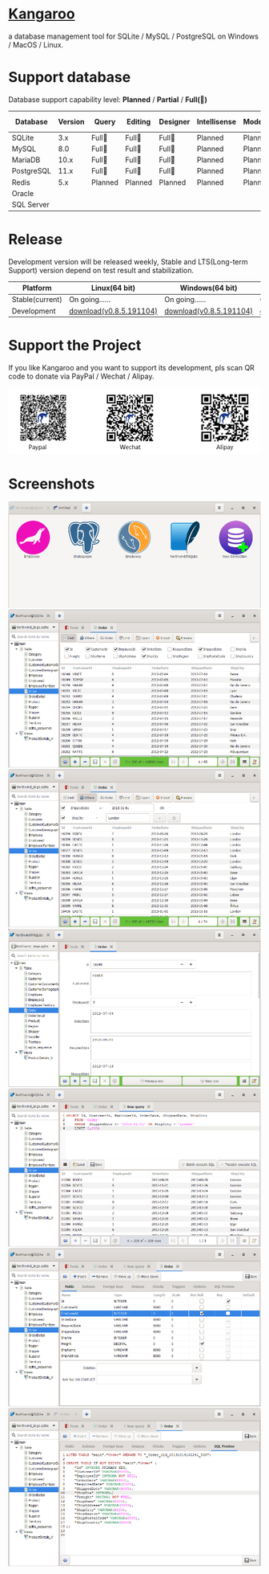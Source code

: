# [Kangaroo](https://dbkangaroo.github.io)
a database management tool for SQLite / MySQL / PostgreSQL on Windows / MacOS / Linux.

# Support database
Database support capability level: __Planned__ / __Partial__ / __Full(:100:)__

| Database       | Version   | Query     | Editing   | Designer    | Intellisense | Modeling | Export<br/>Import | DB Sync   | 
|----------------|-----------|-----------|-----------|-------------|--------------|----------|---------------|---------------|
| SQLite         | 3.x       | Full:100: | Full:100: | Full:100: | Planned     | Planned  | Partial(30%)       | Planned       |
| MySQL          | 8.0       | Full:100: | Full:100: | Full:100: | Planned     | Planned  | Partial(30%)       | Planned       |
| MariaDB        | 10.x      | Full:100: | Full:100: | Full:100: | Planned     | Planned  | Partial(30%)       | Planned       |
| PostgreSQL     | 11.x      | Full:100: | Full:100: | Full:100: | Planned     | Planned  | Partial(30%)       | Planned       |
| Redis          | 5.x       | Planned   | Planned   | Planned      | Planned     | Planned  | Planned       | Planned       |
| Oracle         |           |           |           |             |              |          |               |               |
| SQL Server     |           |           |           |             |              |          |               |               |


# Release
Development version will be released weekly, Stable and LTS(Long-term Support) version depend on test result and stabilization.

| Platform | Linux(64 bit)   | Windows(64 bit) | MacOS(64 bit)   |
|----------|-----------------|-----------------|-----------------|
| Stable(current) | On going......  | On going......  | On going......  |
| Development | [download(v0.8.5.191104)](https://dbkangaroo.github.io/download/v0.8.5.191104) | [download(v0.8.5.191104)](https://dbkangaroo.github.io/download/v0.8.5.191104) | [download(v0.8.5.191104)](https://dbkangaroo.github.io/download/v0.8.5.191104) |


# Support the Project
If you like Kangaroo and you want to support its development, pls scan QR code to donate via PayPal / Wechat / Alipay.

![Support project](./images/pay_wide.png)

# Screenshots
![Start page of connection](./images/kangaroo-start.png)
![Kangaroo grid view in table with custom columns](./images/kangaroo-grid.png)
![Kangaroo grid view in table with where statement](./images/kangaroo-grid2.png)
![Kangaroo grid view in form](./images/kangaroo-form.png)
![Kangaroo query view](./images/kangaroo-query.png)
![Kangaroo schema designer form](./images/kangaroo-designer.png)
![Kangaroo schema designer form with preview](./images/kangaroo-designer2.png)
